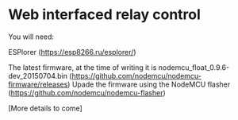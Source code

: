 # Web interfaced relay control

You will need:

ESPlorer (https://esp8266.ru/esplorer/)

The latest firmware, at the time of writing it is nodemcu_float_0.9.6-dev_20150704.bin (https://github.com/nodemcu/nodemcu-firmware/releases)
Upade the firmware using the NodeMCU flasher (https://github.com/nodemcu/nodemcu-flasher)

[More details to come]
